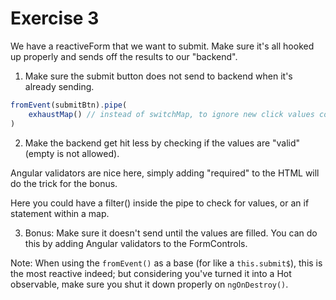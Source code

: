 
#  Exercise 3
 
We have a reactiveForm that we want to submit. Make sure it's all hooked up properly and sends off the results to our "backend".
 
1) Make sure the submit button does not send to backend when it's already sending.

```ts
fromEvent(submitBtn).pipe(
    exhaustMap() // instead of switchMap, to ignore new click values coming in.
)
```

2) Make the backend get hit less by checking if the values are "valid" (empty is not allowed).

Angular validators are nice here, simply adding "required" to the HTML will do the trick for the bonus.

Here you could have a filter() inside the pipe to check for values, or an if statement within a map.

3) Bonus: Make sure it doesn't send until the values are filled. You can do this by adding Angular validators to the FormControls.

Note: When using the `fromEvent()` as a base (for like a `this.submit$`), this is the most reactive indeed; but considering you've turned it into a Hot observable, make sure you shut it down properly on `ngOnDestroy()`.